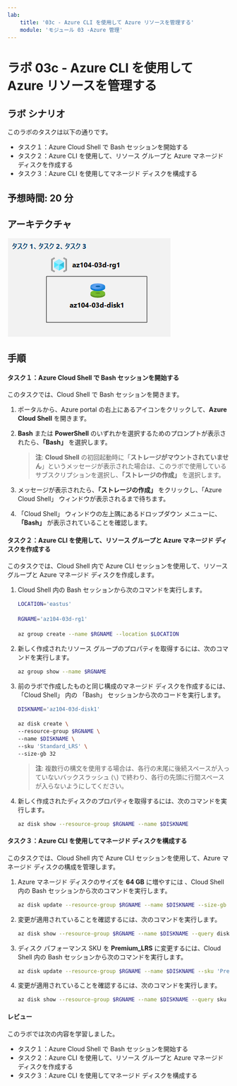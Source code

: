 ```yaml
---
lab:
    title: '03c - Azure CLI を使用して Azure リソースを管理する'
    module: 'モジュール 03 -Azure 管理'
---
```


# ラボ 03c - Azure CLI を使用して Azure リソースを管理する
## ラボ シナリオ

このラボのタスクは以下の通りです。

+ タスク１：Azure Cloud Shell で Bash セッションを開始する
+ タスク２：Azure CLI を使用して、リソース グループと Azure マネージド ディスクを作成する
+ タスク３：Azure CLI を使用してマネージド ディスクを構成する

## 予想時間: 20 分



## アーキテクチャ

![image](./media/lab03d.png)



## 手順

#### タスク１：Azure Cloud Shell で Bash セッションを開始する

このタスクでは、Cloud Shell で Bash セッションを開きます。 

1. ポータルから、Azure portal の右上にあるアイコンをクリックして、**Azure Cloud Shell** を開きます。

1. **Bash** または **PowerShell** のいずれかを選択するためのプロンプトが表示されたら、**「Bash」** を選択します。 

    > **注**: **Cloud Shell** の初回起動時に「**ストレージがマウントされていません**」というメッセージが表示された場合は、このラボで使用しているサブスクリプションを選択し、**「ストレージの作成」** を選択します。 

1. メッセージが表示されたら、**「ストレージの作成」** をクリックし、「Azure Cloud Shell」 ウィンドウが表示されるまで待ちます。 

1. 「Cloud Shell」 ウィンドウの左上隅にあるドロップダウン メニューに、**「Bash」** が表示されていることを確認します。



#### タスク２：Azure CLI を使用して、リソース グループと Azure マネージド ディスクを作成する

このタスクでは、Cloud Shell 内で Azure CLI セッションを使用して、リソース グループと Azure マネージド ディスクを作成します。

1. Cloud Shell 内の Bash セッションから次のコマンドを実行します。

   ```sh
   LOCATION='eastus'
   
   RGNAME='az104-03d-rg1'
   
   az group create --name $RGNAME --location $LOCATION
   ```
1. 新しく作成されたリソース グループのプロパティを取得するには、次のコマンドを実行します。

   ```sh
   az group show --name $RGNAME
   ```
1. 前のラボで作成したものと同じ構成のマネージド ディスクを作成するには、「Cloud Shell」 内の 「Bash」 セッションから次のコードを実行します。

   ```sh
   DISKNAME='az104-03d-disk1'

   az disk create \
   --resource-group $RGNAME \
   --name $DISKNAME \
   --sku 'Standard_LRS' \
   --size-gb 32
   ```
    > **注**: 複数行の構文を使用する場合は、各行の末尾に後続スペースが入っていないバックスラッシュ (`\`) で終わり、各行の先頭に行間スペースが入らないようにしてください。

1. 新しく作成されたディスクのプロパティを取得するには、次のコマンドを実行します。

   ```sh
   az disk show --resource-group $RGNAME --name $DISKNAME
   ```



#### タスク３：Azure CLI を使用してマネージド ディスクを構成する

このタスクでは、Cloud Shell 内で Azure CLI セッションを使用して、Azure マネージド ディスクの構成を管理します。 

1. Azure マネージド ディスクのサイズを **64 GB** に増やすには 、Cloud Shell 内の Bash セッションから次のコマンドを実行します。

   ```sh
   az disk update --resource-group $RGNAME --name $DISKNAME --size-gb 64
   ```

1. 変更が適用されていることを確認するには、次のコマンドを実行します。

   ```sh
   az disk show --resource-group $RGNAME --name $DISKNAME --query diskSizeGb
   ```

1. ディスク パフォーマンス SKU を **Premium_LRS** に変更するには、Cloud Shell 内の Bash セッションから次のコマンドを実行します。

   ```sh
   az disk update --resource-group $RGNAME --name $DISKNAME --sku 'Premium_LRS'
   ```

1. 変更が適用されていることを確認するには、次のコマンドを実行します。

   ```sh
   az disk show --resource-group $RGNAME --name $DISKNAME --query sku
   ```



#### レビュー

このラボでは次の内容を学習しました。

- タスク１：Azure Cloud Shell で Bash セッションを開始する
- タスク２：Azure CLI を使用して、リソース グループと Azure マネージド ディスクを作成する
- タスク３：Azure CLI を使用してマネージド ディスクを構成する
